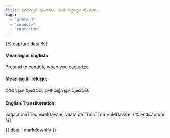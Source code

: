 ```yaml
---
title: వగచినట్టూ వుండవలె, వాత పెట్టినట్టూ వుండవలె.
tags:
  - "pretend"
  - "condole"
  - "cauterize"
---
```


{% capture data %}
#### Meaning in English:
Pretend to condole when you cauterize.

#### Meaning in Telugu:
వగచినట్టూ వుండవలె, వాత పెట్టినట్టూ వుండవలె.

#### English Transliteration:
vagachinaTToo vuMDavale, vaata peTTinaTToo vuMDavale.
{% endcapture %}

<div class="notice">{{ data | markdownify }}</div>

